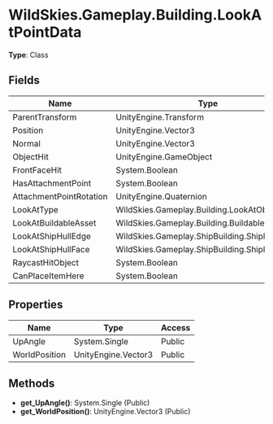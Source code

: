 ﻿# WildSkies.Gameplay.Building.LookAtPointData

**Type**: Class

## Fields

| Name | Type | Access |
|------|------|--------|
| ParentTransform | UnityEngine.Transform | Public |
| Position | UnityEngine.Vector3 | Public |
| Normal | UnityEngine.Vector3 | Public |
| ObjectHit | UnityEngine.GameObject | Public |
| FrontFaceHit | System.Boolean | Public |
| HasAttachmentPoint | System.Boolean | Public |
| AttachmentPointRotation | UnityEngine.Quaternion | Public |
| LookAtType | WildSkies.Gameplay.Building.LookAtObjectType | Public |
| LookAtBuildableAsset | WildSkies.Gameplay.Building.BuildableAsset | Public |
| LookAtShipHullEdge | WildSkies.Gameplay.ShipBuilding.ShipHullEdge | Public |
| LookAtShipHullFace | WildSkies.Gameplay.ShipBuilding.ShipHullFace | Public |
| RaycastHitObject | System.Boolean | Public |
| CanPlaceItemHere | System.Boolean | Public |

## Properties

| Name | Type | Access |
|------|------|--------|
| UpAngle | System.Single | Public |
| WorldPosition | UnityEngine.Vector3 | Public |

## Methods

- **get_UpAngle()**: System.Single (Public)
- **get_WorldPosition()**: UnityEngine.Vector3 (Public)

